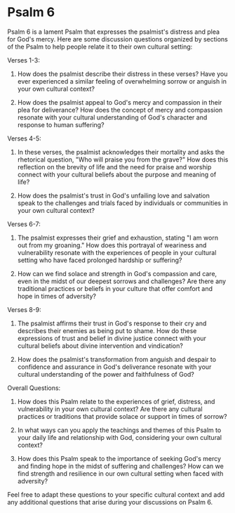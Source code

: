 # Psalm 6

Psalm 6 is a lament Psalm that expresses the psalmist's distress and plea for God's mercy. Here are some discussion questions organized by sections of the Psalm to help people relate it to their own cultural setting:

Verses 1-3:

1. How does the psalmist describe their distress in these verses? Have you ever experienced a similar feeling of overwhelming sorrow or anguish in your own cultural context?

2. How does the psalmist appeal to God's mercy and compassion in their plea for deliverance? How does the concept of mercy and compassion resonate with your cultural understanding of God's character and response to human suffering?

Verses 4-5:

1. In these verses, the psalmist acknowledges their mortality and asks the rhetorical question, "Who will praise you from the grave?" How does this reflection on the brevity of life and the need for praise and worship connect with your cultural beliefs about the purpose and meaning of life?

2. How does the psalmist's trust in God's unfailing love and salvation speak to the challenges and trials faced by individuals or communities in your own cultural context?

Verses 6-7:

1. The psalmist expresses their grief and exhaustion, stating "I am worn out from my groaning." How does this portrayal of weariness and vulnerability resonate with the experiences of people in your cultural setting who have faced prolonged hardship or suffering?

2. How can we find solace and strength in God's compassion and care, even in the midst of our deepest sorrows and challenges? Are there any traditional practices or beliefs in your culture that offer comfort and hope in times of adversity?

Verses 8-9:

1. The psalmist affirms their trust in God's response to their cry and describes their enemies as being put to shame. How do these expressions of trust and belief in divine justice connect with your cultural beliefs about divine intervention and vindication?

2. How does the psalmist's transformation from anguish and despair to confidence and assurance in God's deliverance resonate with your cultural understanding of the power and faithfulness of God?

Overall Questions:

1. How does this Psalm relate to the experiences of grief, distress, and vulnerability in your own cultural context? Are there any cultural practices or traditions that provide solace or support in times of sorrow?

2. In what ways can you apply the teachings and themes of this Psalm to your daily life and relationship with God, considering your own cultural context?

3. How does this Psalm speak to the importance of seeking God's mercy and finding hope in the midst of suffering and challenges? How can we find strength and resilience in our own cultural setting when faced with adversity?

Feel free to adapt these questions to your specific cultural context and add any additional questions that arise during your discussions on Psalm 6.